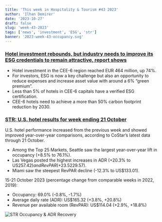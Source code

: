 ```yaml
---
title: 'This week in Hospitality & Tourism #43 2023'
author: 'Ilhan Demirer'
date: '2023-10-27'
draft: false
slug: 'week-43-2023'
tags: ['news', 'investment', 'ESG', 'str']
banner: '2023-week-43-occupancy.svg'
---
```


### [Hotel investment rebounds, but industry needs to improve its ESG credentials to remain attractive, report shows](https://www.hospitalitynet.org/news/4118784.html)

- Hotel investment in the CEE-6 region reached EUR 464 million, up 74%.
- For investors, ESG is now a key challenge but also an opportunity to reduce expenses and increase asset value with around a 6% “green premium”.
- Less than 5% of hotels in CEE-6 capitals have a verified ESG certification.
- CEE-6 hotels need to achieve a more than 50% carbon footprint reduction by 2030.

### [STR: U.S. hotel results for week ending 21 October](https://str.com/press-release/us-hotel-results-week-ending-21-october)

U.S. hotel performance increased from the previous week and showed improved year-over-year comparisons, according to CoStar’s latest data through 21 October.

- Among the Top 25 Markets, Seattle saw the largest year-over-year lift in occupancy (+8.5% to 76.1%).
- Las Vegas posted the highest increases in ADR (+20.3% to US$257.42) and RevPAR (+23.5% to US$229.57).
- Miami saw the steepest RevPAR decline (-12.3% to US$133.01).

15-21 October 2023 (percentage change from comparable weeks in 2022, 2019):

- Occupancy: 69.0% (-0.8%, -1.7%)
- Average daily rate (ADR): US$165.32 (+3.8%, +20.8%)
- Revenue per available room (RevPAR): US$114.04 (+2.9%, +18.8%)

![STR Occupancy & ADR Recovery](/images/blogimages/2023-week-43-occupancy.svg)
